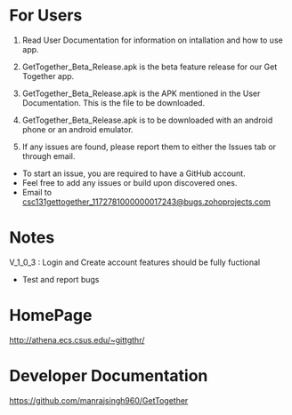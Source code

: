 # For Users

1. Read User Documentation for information on intallation and how to use app.

2. GetTogether_Beta_Release.apk is the beta feature release for our Get Together app. 

3. GetTogether_Beta_Release.apk is the APK mentioned in the User Documentation. This is the file to be downloaded.  

4. GetTogether_Beta_Release.apk is to be downloaded with an android phone or an android emulator. 

5. If any issues are found, please report them to either the Issues tab or through email.
  - To start an issue, you are required to have a GitHub account.
  - Feel free to add any issues or build upon discovered ones.
  - Email to csc131gettogether_1172781000000017243@bugs.zohoprojects.com

# Notes

V_1_0_3 : Login and Create account features should be fully fuctional 
  - Test and report bugs 

# HomePage
http://athena.ecs.csus.edu/~gittgthr/

# Developer Documentation
https://github.com/manrajsingh960/GetTogether
